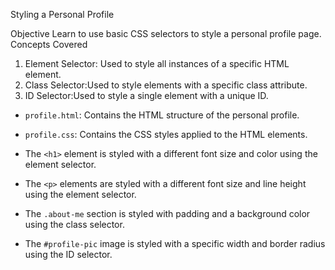 Styling a Personal Profile

 Objective
 Learn to use basic CSS selectors to style a personal profile page.
 Concepts Covered
 
1. Element Selector: Used to style all instances of a specific HTML element.
2. Class Selector:Used to style elements with a specific class attribute.
3. ID Selector:Used to style a single element with a unique ID.

- `profile.html`: Contains the HTML structure of the personal profile.
- `profile.css`: Contains the CSS styles applied to the HTML elements.

- The `<h1>` element is styled with a different font size and color using the element selector.
- The `<p>` elements are styled with a different font size and line height using the element selector.
- The `.about-me` section is styled with padding and a background color using the class selector.
- The `#profile-pic` image is styled with a specific width and border radius using the ID selector.
